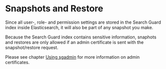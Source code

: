 <!---
Copryight 2016 floragunn UG (haftungsbeschränkt)
-->

# Snapshots and Restore

Since all user-, role- and permission settings are stored in the Search Guard index inside Elasticsearch, it will also be part of any snapshot you make.

Because the Search Guard index contains sensitive information, snaphots and restores are only allowed if an admin certificate is sent with the snapshot/restore request.

Please see chapter [Using sgadmin](sgadmin.md) for more information on admin certificates.